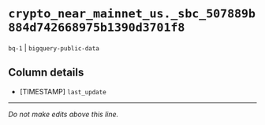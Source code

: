 # `crypto_near_mainnet_us._sbc_507889b884d742668975b1390d3701f8`
`bq-1` | `bigquery-public-data`

## Column details
* [TIMESTAMP] `last_update`

-------------------------------------------------------------------------------
*Do not make edits above this line.*
